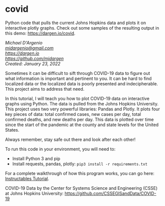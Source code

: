 # covid
Python code that pulls the current Johns Hopkins data and plots it on interactive plotly graphs. Check out some samples of the resulting output in this demo: https://dargen.io/covid.

*Michael D'Argenio  
mjdargenio@gmail.com  
https://dargen.io  
https://github.com/mjdargen  
Created: January 23, 2022*  

Sometimes it can be difficult to sift through COVID-19 data to figure out what information is important and pertinent to you. It can be hard to find localized data or the localized data is poorly presented and indecipherable. This project aims to address that need.  

In this tutorial, I will teach you how to plot COVID-19 data on interactive graphs using Python. The data is pulled from the Johns Hopkins University. This project uses two very powerful libraries: Pandas and Plotly. It plots four key pieces of data: total confirmed cases, new cases per day, total confirmed deaths, and new deaths per day. This data is plotted over time since the start of the pandemic at the county and state levels for the United States.  

Always remember, stay safe out there and look after each other!  

To run this code in your environment, you will need to:  
   * Install Python 3 and pip
   * Install requests, pandas, plotly: `pip3 install -r requirements.txt`

For a complete walkthrough of how this program works, you can go here: [Instructables Tutorial](https://www.instructables.com/Plot-COVID-Data-on-Interactive-Graphs/).

COVID-19 Data by the Center for Systems Science and Engineering (CSSE) at Johns Hopkins University: https://github.com/CSSEGISandData/COVID-19
